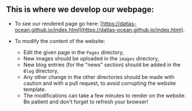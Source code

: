 ## This is where we develop our webpage: 

* To see our rendered page go here: [https://datlas-ocean.github.io/index.html](https://datlas-ocean.github.io/index.html).


* To modify the content of the website: 
    * Edit the given page in the `Pages` directory,
    * New images should be uploaded in the  `images` directory,
    * New blog entries (for the "news" section) should be added in the `Blog` directory,
    * Any other change in the other directories should be made with caution and with a pull request, to avoid corrupting the website template.
    * The modifications can take a few minutes to render on the website. Be patient and don't forget to refresh your browser!
